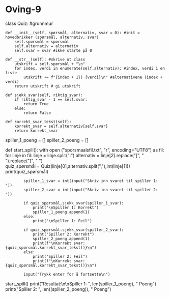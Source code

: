 # Oving-9
class Quiz: #grunnmur
    
    def __init__(self, spørsmål, alternativ, svar = 0): #init = hovedbrikker (spørsmål, alternativ, svar)
        self.spørsmål = spørsmål
        self.alternativ = alternativ
        self.svar = svar #ikke starte på 0
        
    def __str__(self): #skrive ut class
        utskrift = self.spørsmål + "\n" 
        for index, verdi in enumerate(self.alternativ): #index, verdi i en liste
            utskrift += f"{index + 1}) {verdi}\n" #alternativene (index + verdi)
        return utskrift # gi utskrift
    
    def sjekk_svar(self, riktig_svar):
        if riktig_svar - 1 == self.svar:
            return True
        else: 
            return False
        
    def korrekt_svar_tekst(self):
        korrekt_svar = self.alternativ[self.svar]
        return korrekt_svar
    

spiller_1_poeng = []
spiller_2_poeng = []
    

def start_spill():
    with open ("sporsmaalsfil.txt", "r", encoding="UTF8") as fil:
        for linje in fil:
            linje = linje.split(":")
            alternativ = linje[2].replace("[", " ").replace("]", " ")   
            quiz_spørsmål = Quiz(linje[0],alternativ.split(","),int(linje[1]))
            print(quiz_spørsmål)
            
            spiller_1_svar = int(input("Skriv inn svaret til spiller 1: "))
            spiller_2_svar = int(input("Skriv inn svaret til spiller 2: "))
            
            if quiz_spørsmål.sjekk_svar(spiller_1_svar):
                print("\nSpiller 1: Korrekt")
                spiller_1_poeng.append(1)
            else:
                print("\nSpiller 1: Feil")
            
            if quiz_spørsmål.sjekk_svar(spiller_2_svar):
                print("Spiller 2: Korrekt")
                spiller_2_poeng.append(1)
                print(f"\nKorrekt svar: {quiz_spørsmål.korrekt_svar_tekst()}\n")
            else:
                print("Spiller 2: Feil")
                print(f"\nKorrekt svar: {quiz_spørsmål.korrekt_svar_tekst()}\n")
                
            input("Trykk enter for å fortsette\n")
            
              
start_spill()
print("Resultat:\n\nSpiller 1: ", len(spiller_1_poeng), " Poeng")
print("Spiller 2: ", len((spiller_2_poeng)), " Poeng")
